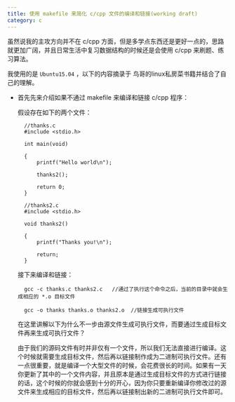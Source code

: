 ```yaml
---
title: 使用 makefile 来简化 c/cpp 文件的编译和链接(working draft)
category: c 
---
```


虽然说我的主攻方向并不在 c/cpp 方面，但是多学点东西还是更好一点的，思路就更加广阔，并且日常生活中复习数据结构的时候还是会使用 c/cpp 来刷题、练习算法。

我使用的是 `Ubuntu15.04` ，以下的内容摘录于 鸟哥的linux私房菜书籍并结合了自己的理解。

- 首先先来介绍如果不通过 makefile 来编译和链接 c/cpp 程序：

    假设存在如下的两个文件：
    
        //thanks.c
        #include <stdio.h>
        
        int main(void)
        
        {
            printf("Hello world\n");
            
            thanks2();
            
            return 0;
        }
        
        //thanks2.c
        #include <stdio.h>
        
        void thanks2()
        
        {
            printf("Thanks you!\n");
            
            return;
        }
    
    接下来编译和链接：
    
        gcc -c thanks.c thanks2.c   //通过了执行这个命令之后，当前的目录中就会生成相应的 *.o 目标文件
        
        gcc -o thanks thanks.o thanks2.o  //链接生成可执行文件
        
    在这里讲解以下为什么不一步由源文件生成可执行文件，而要通过生成目标文件再来生成可执行文件？
    
    由于我们的源码文件有时并非仅有一个文件，所以我们无法直接进行编译。这个时候就需要生成目标文件，然后再以链接制作成为二进制可执行文件。还有一点很重要，就是编译一个大型文件的时候，会花费很长的时间。如果有一天你更新了其中的一个文件内容，并且原本是通过生成目标文件的方式进行链接的话，这个时候的你就会感到十分的开心，因为你只要重新编译你修改过的源文件来生成相应的目标文件，然后再以链接制出新的二进制可执行文件即可。
        
